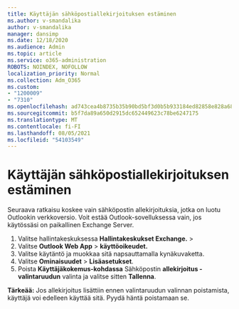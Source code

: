 ```yaml
---
title: Käyttäjän sähköpostiallekirjoituksen estäminen
ms.author: v-smandalika
author: v-smandalika
manager: dansimp
ms.date: 12/18/2020
ms.audience: Admin
ms.topic: article
ms.service: o365-administration
ROBOTS: NOINDEX, NOFOLLOW
localization_priority: Normal
ms.collection: Adm_O365
ms.custom:
- "1200009"
- "7310"
ms.openlocfilehash: ad743cea4b8735b35b90bd5bf3d0b5b933184ed82858e828a68beb2ca2f8270c
ms.sourcegitcommit: b5f7da89a650d2915dc652449623c78be6247175
ms.translationtype: MT
ms.contentlocale: fi-FI
ms.lasthandoff: 08/05/2021
ms.locfileid: "54103549"
---
```

# <a name="block-user-made-email-signatures"></a>Käyttäjän sähköpostiallekirjoituksen estäminen

Seuraava ratkaisu koskee vain sähköpostin allekirjoituksia, jotka on luotu Outlookin verkkoversio. Voit estää Outlook-sovelluksessa vain, jos käytössäsi on paikallinen Exchange Server.

1. Valitse hallintakeskuksessa **Hallintakeskukset Exchange.**  >  
2. Valitse **Outlook Web App**  >  **käyttöoikeudet.**
3. Valitse käytäntö ja muokkaa sitä napsauttamalla kynäkuvaketta.
4. Valitse **Ominaisuudet**  >  **Lisäasetukset**.
5. Poista **Käyttäjäkokemus-kohdassa** Sähköpostin **allekirjoitus -valintaruudun** valinta ja valitse sitten **Tallenna**.

**Tärkeää:** Jos allekirjoitus lisättiin ennen valintaruudun valinnan poistamista, käyttäjä voi edelleen käyttää sitä. Pyydä häntä poistamaan se.
